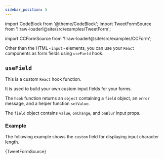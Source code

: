 ```yaml
---
sidebar_position: 5
---
```


import CodeBlock from '@theme/CodeBlock';
import TweetFormSource from '!!raw-loader!@site/src/examples/TweetForm';

import CCFormSource from '!!raw-loader!@site/src/examples/CCForm';

Other than the HTML `<input>` elements, you can use your `React` components as form fields using `useField` hook.

## `useField`

This is a custom `React` hook function.

It is used to build your own custom input fields for your forms.

The `hook` function returns an `object` containing a `field` object, an `error` message, and a helper function `setValue`.

The `field` object contains `value`, `onChange`, and `onBlur` input props.

### Example

The following example shows the `custom` field for displaying input character length.

<CodeBlock className="language-jsx">{TweetFormSource}</CodeBlock>

